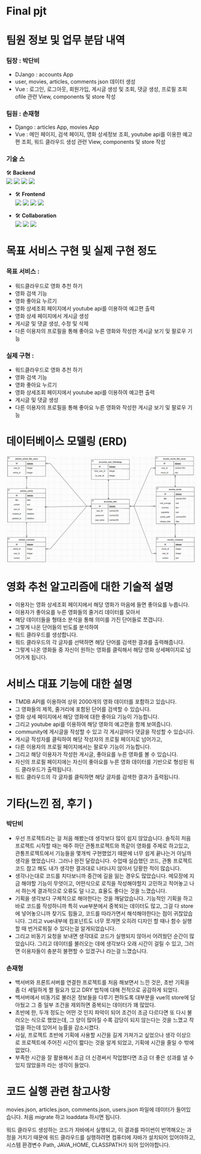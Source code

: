 # Final pjt

# **팀원 정보 및 업무 분담 내역**

### 팀장 : 박단비

- DJango : accounts App
- user, movies, articles, comments json 데이터 생성
- Vue : 로그인, 로그아웃, 회원가입, 게시글 생성 및 조회, 댓글 생성, 프로필 조회ofile 관련 View, components 및 store 작성

### 팀원 : 손재형

- Django : articles App, movies App
- Vue : 메인 페이지, 검색 페이지, 영화 상세정보 조회, youtube api를 이용한 예고편 조회, 워드 클라우드 생성 관련 View, components 및 store 작성

### 기술 스
🛠 **Backend**
  <br>
  <img src="https://img.shields.io/badge/python-3776AB?style=for-the-badge&logo=python&logoColor=white">
  <img src="https://img.shields.io/badge/django-092E20?style=for-the-badge&logo=django&logoColor=white">
  <img src="https://img.shields.io/badge/sqlite-003B57?style=for-the-badge&logo=sqlite&logoColor=white">
  <img src="https://img.shields.io/badge/java-007396?style=for-the-badge&logo=java&logoColor=white">


- 🛠 **Frontend**
  <br>
  <img src="https://img.shields.io/badge/vue.js-4FC08D?style=for-the-badge&logo=vue.js&logoColor=white">
  <img src="https://img.shields.io/badge/html5-E34F26?style=for-the-badge&logo=html5&logoColor=white">
  <img src="https://img.shields.io/badge/css3-1572B6?style=for-the-badge&logo=css3&logoColor=white">
  <img src="https://img.shields.io/badge/bootstrap-7952B3?style=for-the-badge&logo=bootstrap&logoColor=white">


- 🛠 **Collaboration**
  <br>
  <img src="https://img.shields.io/badge/gitlab-FC6D26?style=for-the-badge&logo=gitlab&logoColor=white">
  <img src="https://img.shields.io/badge/notion-000000?style=for-the-badge&logo=notion&logoColor=white">
  <img src="https://img.shields.io/badge/mattermost-0058CC?style=for-the-badge&logo=mattermost&logoColor=white">

# 목표 서비스 구현 및 실제 구현 정도

### 목표 서비스 :

- 워드클라우드로 영화 추천 하기
- 영화 검색 기능
- 영화 좋아요 누르기
- 영화 상세조회 페이지에서 youtube api를 이용하여 예고편 출력
- 영화 상세 페이지에서 게시글 생성
- 게시글 및 댓글 생성, 수정 및 삭제
- 다른 이용자의 프로필을 통해 좋아요 누른 영화와 작성한 게시글 보기 및 팔로우 기능

### 실제 구현 :

- 워드클라우드로 영화 추천 하기
- 영화 검색 기능
- 영화 좋아요 누르기
- 영화 상세조회 페이지에서 youtube api를 이용하여 예고편 출력
- 게시글 및 댓글 생성
- 다른 이용자의 프로필을 통해 좋아요 누른 영화와 작성한 게시글 보기 및 팔로우 기능

# 데이터베이스 모델링 (ERD)

![](README_assets/2023-05-26-03-08-37-image.png)

# 영화 추천 알고리즘에 대한 기술적 설명

- 이용자는 영화 상세조회 페이지에서 해당 영화가 마음에 들면 좋아요를 누릅니다.
- 이용자가 좋아요를 누른 영화들의 줄거리 데이터를 모아서
- 해당 데이터들을 형태소 분석을 통해 의미를 가진 단어들로 쪼갭니다.
- 그렇게 나온 단어들의 빈도를 분석하여
- 워드 클라우드를 생성합니다.
- 워드 클라우드의 각 글자를 선택하면 해당 단어를 검색한 결과를 출력해줍니다.
- 그렇게 나온 영화들 중 자신이 원하는 영화를 클릭해서 해당 영화 상세페이지로 넘어가게  됩니다.

# 서비스 대표 기능에 대한 설명

- TMDB API를 이용하여 상위 2000개의 영화 데이터를 포함하고 있습니다.
- 그 영화들의 제목, 줄거리에 포함된 단어를 검색할 수 있습니다.
- 영화 상세 페이지에서 해당 영화에 대한 좋아요 기능이 가능합니다.
- 그리고 youtube api를 이용하여 해당 영화의 예고편을 함께 보여줍니다.
- community에 게시글을 작성할 수 있고 각 게시글마다 댓글을 작성할 수 있습니다.
- 게시글 작성자를 클릭하여 해당 작성자의 프로필 페이지로 넘어가고,
- 다른 이용자의 프로필 페이지에서는 팔로우 기능이 가능합니다.
- 그리고 해당 이용자가 작성한 게시글, 좋아요를 누른 영화를 볼 수 있습니다.
- 자신의 프로필 페이지에는 자신이 좋아요를 누른 영화 데이터를 기반으로 형성된 워드 클라우드가 출력됩니다.
- 워드 클라우드의 각 글자를 클릭하면 해당 글자를 검색한 결과가 출력됩니다.

# 기타(느낀 점, 후기 )

### 박단비

- 우선 프로젝트라는 걸 처음 해봤는데 생각보다 많이 쉽지 않았습니다. 솔직히 처음 프로젝트 시작할 때는 매주 하던 관통프로젝트와 똑같이 영화를 주제로 하고있고, 관통프로젝트에서 기능들을 몇개씩 구현했었기 때문에 너무 쉽게 끝나는거 아닐까 생각을 했었습니다. 그러나 완전 달랐습니다. 수업때 실습했던 코드, 관통 프로젝트 코드 참고 해도 내가 생각한 결과대로 나타나지 않아서 당황한 적이 많습니다.
- 생각나는대로 코드를 치다보니까 중간에 길을 잃는 경우도 많았습니다. 메모장에 지금 해야할 기능이 무엇이고, 어떤식으로 로직을 작성해야할지 고민하고 적어놓고 나서 하는게 결과적으로 오류도 덜 나고, 효율도 좋다는 것을 느꼈습니다.
- 기획을 생각보다 구체적으로 해야한다는 것을 깨달았습니다. 기능적인 기획을 하고 바로 코드를 작성하니까 특히 vue부분에서 중복되는 데이터도 많고, 그걸 다 store에 넣어놓으니까 찾기도 힘들고, 코드를 따라가면서 해석해야한다는 점이 귀찮았습니다. 그리고 vue내부에 컴포넌트도 너무 쪼개면 오히려 디자인 할 때나 함수 실행할 때 번거로워질 수 있다는걸 알게되었습니다.
- 그리고 비동기 요청을 보내면 생각대로 코드가 실행되지 않아서 어려웠던 순간이 많았습니다. 그리고 데이터를 불러오는 데에 생각보다 오래 시간이 걸릴 수 있고, 그러면 이용자들이 충분히 불편할 수 있겠구나 라는걸 느꼈습니다.

### 손재형

- 백서버와 프론트서버를 연결한 프로젝트를 처음 해보면서 느낀 것은, 초반 기획을 좀 더 세밀하게 짤 필요가 있고 DRY 법칙에 대해 전적으로 공감하게 되었다.
- 백서버에서 비동기로 불러온 정보들을 다루기 편하도록 대부분을 vue의 store에 담아뒀고 그 중 일부 조건을 제외하면 중복되는 데이터가 꽤 많았다.
- 초반에 한, 두개 정도는 어떤 것 인지 파악이 되어 조건이 조금 다르다면 또 다시 불러오는 식으로 했었는데, 그 양이 많아질 수록 감당이 되지 않는다는 것을 느꼈고 작업을 하는데 있어서 능률을 감소시켰다.
- 사실, 프로젝트 초반에 기획에 사용할 시간을 길게 가져가고 싶었으나 생각 이상으로 프로젝트에 주어진 시간이 짧다는 것을 알게 되었고, 기획에 시간을 줄일 수 밖에 없었다.
- 부족한 시간을 잘 활용해서 조금 더 신경써서 작업했다면 조금 더 좋은 성과를 낼 수 있지 않았을까 라는 생각이 들었다.

# 코드 실행 관련 참고사항

movies.json, articles.json, comments.json, users.json 파일에 데이터가 들어있습니다. 처음 migrate 하고 loaddata 하시면 됩니다.

워드 클라우드 생성하는 코드가 자바에서 실행되고, 이 결과를 파이썬이 번역해오는 과정을 거치기 때문에 워드 클라우드를 실행하려면 컴퓨터에 자바가 설치되어 있어야하고, 시스템 환경변수 Path, JAVA_HOME, CLASSPATH가 되어 있어야합니다.
